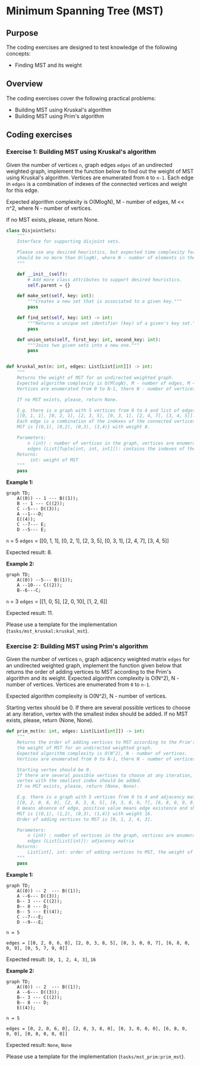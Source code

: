 # Minimum Spanning Tree (MST)

## Purpose

The coding exercises are designed to test knowledge of the following concepts:

* Finding MST and its weight

## Overview

The coding exercises cover the following practical problems:
* Building MST using Kruskal's algorithm 
* Building MST using Prim's algorithm

## Coding exercises

### Exercise 1: Building MST using Kruskal's algorithm 

Given the number of vertices `n`, graph edges `edges` of an undirected weighted graph, implement the function below to find out the weight of MST using Kruskal's algorithm. 
Vertices are enumerated from `0` to `n-1`. Each edge in `edges` is a combination of indexes of the connected vertices and weight for this edge.

Expected algorithm complexity is O(MlogN), M - number of edges, M << n^2, where N - number of vertices.

If no MST exists, please, return None.

```python
class DisjointSets:
    """
    Interface for supporting disjoint sets.

    Please use any desired heuristics, but expected time complexity for union and finding sets
    should be no more than O(logN), where N - number of elements in the disjoint set.
    """

    def __init__(self):
        # Add more class attributes to support desired heuristics.
        self.parent = {}

    def make_set(self, key: int):
        """Creates a new set that is associated to a given key."""
        pass

    def find_set(self, key: int) -> int:
        """Returns a unique set identifier (key) of a given's key set."""
        pass

    def union_sets(self, first_key: int, second_key: int):
        """Joins two given sets into a new one."""
        pass


def kruskal_mst(n: int, edges: List[List[int]]) -> int:
    """
    Returns the weight of MST for an undirected weighted graph.
    Expected algorithm complexity is O(MlogN), M - number of edges, M << N^2, where N - number of vertices.
    Vertices are enumerated from 0 to N-1, there N - number of vertices.

    If no MST exists, please, return None.

    E.g. there is a graph with 5 vertices from 0 to 4 and list of edges
    [[0, 1, 1], [0, 2, 1], [2, 3, 5], [0, 3, 1], [2, 4, 7], [3, 4, 5]].
    Each edge is a combination of the indexes of the connected vertices and weight for this edge.
    MST is {(0,1), (0,2), (0,3), (3,4)} with weight 8.

    Parameters:
        n (int) : number of vertices in the graph, vertices are enumerated from 0 to n-1
        edges (List[Tuple[int, int, int]]): contains the indexes of the connected vertices and weight for this edge.
    Returns:
         int: weight of MST
    """
    pass
```

**Example 1:**
```mermaid
graph TD;
    A((0)) -- 1 --- B((1));
    B -- 1 --- C((2));
    C --5--- D((3));
    A --1---D;
    E((4));
    C --7--- E;
    D --5--- E;
```
`n` = 5
`edges` = [[0, 1, 1], [0, 2, 1], [2, 3, 5], [0, 3, 1], [2, 4, 7], [3, 4, 5]]

Expected result: 8.

**Example 2:**
```mermaid
graph TD;
    A((0)) --5--- B((1));
    A --10--- C((2));
    B--6---C;
```
`n` = 3
`edges` = [[1, 0, 5], [2, 0, 10], [1, 2, 6]]

Expected result: 11.

Please use a template for the implementation (`tasks/mst_kruskal:kruskal_mst`).


### Exercise 2: Building MST using Prim's algorithm

Given the number of vertices `n`, graph adjacency weighted matrix `edges` for an undirected weighted graph, implement the function given below that returns the order of adding vertices to MST according to the Prim's algorithm and its weight. 
Expected algorithm complexity is O(N^2), N - number of vertices.
Vertices are enumerated from `0` to `n-1`.

Expected algorithm complexity is O(N^2), N - number of vertices.

Starting vertex should be 0. If there are several possible vertices to choose at any iteration, vertex with the smallest index should be added.  If no MST exists, please, return (None, None).

```python
def prim_mst(n: int, edges: List[List[int]]) -> int:
    """
    Returns the order of adding vertices to MST according to the Prim's algorithm and
    the weight of MST for an undirected weighted graph.
    Expected algorithm complexity is O(N^2), N - number of vertices.
    Vertices are enumerated from 0 to N-1, there N - number of vertices.

    Starting vertex should be 0.
    If there are several possible vertices to choose at any iteration,
    vertex with the smallest index should be added.
    If no MST exists, please, return (None, None).

    E.g. there is a graph with 5 vertices from 0 to 4 and adjacency matrix with weight
    [[0, 2, 0, 6, 0], [2, 0, 3, 8, 5], [0, 3, 0, 0, 7], [6, 8, 0, 0, 9], [0, 5, 7, 9, 0]].
    0 means absence of edge, positive value means edge existence and shows its weight.
    MST is {(0,1), (1,2), (0,3), (1,4)} with weight 16.
    Order of adding vertices to MST is [0, 1, 2, 4, 3].

    Parameters:
        n (int) : number of vertices in the graph, vertices are enumerated from 0 to n-1
        edges (List[List[int]): adjacency matrix
    Returns:
        List[int], int: order of adding vertices to MST, the weight of MST
    """
    pass
```

**Example 1:**
```mermaid
graph TD;
    A((0)) -- 2  --- B((1));
    A --6--- D((3));
    B-- 3 --- C((2));
    B-- 8 --- D;
    B-- 5 --- E((4));
    C --7---E;
    D --9---E;
```
`n = 5`

`edges = [[0, 2, 0, 6, 0], [2, 0, 3, 8, 5], [0, 3, 0, 0, 7], [6, 8, 0, 0, 9], [0, 5, 7, 9, 0]]`

Expected result: `[0, 1, 2, 4, 3]`, `16`

**Example 2:**
```mermaid
graph TD;
    A((0)) -- 2  --- B((1));
    A --6--- D((3));
    B-- 3 --- C((2));
    B-- 8 --- D;
    E((4));
```

`n = 5`

`edges = [0, 2, 0, 6, 0], [2, 0, 3, 8, 0], [0, 3, 0, 0, 0], [6, 8, 0, 0, 0], [0, 0, 0, 0, 0]]`

Expected result: `None`, `None`


Please use a template for the implementation (`tasks/mst_prim:prim_mst`).
